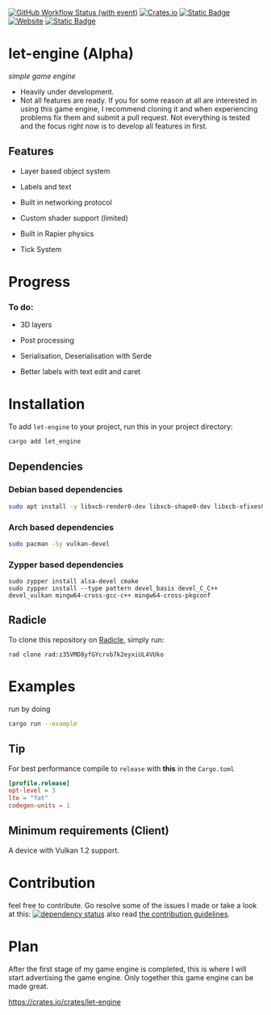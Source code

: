 [![GitHub Workflow Status (with event)](https://img.shields.io/github/actions/workflow/status/Letronix624/let-engine/rust.yml?style=for-the-badge&logo=github&label=GitHub&color=9376e0)](https://github.com/Letronix624/let-engine) [![Crates.io](https://img.shields.io/crates/d/let-engine?style=for-the-badge&logo=rust&label=Crates.io&color=e893cf)](https://crates.io/crates/let-engine) [![Static Badge](https://img.shields.io/badge/Docs-passing?style=for-the-badge&logo=docsdotrs&color=f3bcc8&link=docs.rs%2Flet_engine)](https://docs.rs/let-engine) [![Website](https://img.shields.io/website?up_message=Up&up_color=f6ffa6&down_message=Down&down_color=lightgrey&url=https%3A%2F%2Flet.software%2F&style=for-the-badge&logo=apache&color=f6ffa6&link=https%3A%2F%2Flet.software%2F)](https://let.software/) [![Static Badge](https://img.shields.io/badge/radicle-up-brightgreen?style=for-the-badge&logo=git&label=Radicle&link=https%3A%2F%2Fapp.radicle.xyz%2Fnodes%2Fseed.let.software%2Frad%3Az35VMD8yfGYcrvb7k2eyxiUL4VUko)](https://app.radicle.xyz/nodes/seed.let.software/rad:z35VMD8yfGYcrvb7k2eyxiUL4VUko)

# let-engine (Alpha)

_simple game engine_

- Heavily under development.
- Not all features are ready.
If you for some reason at all are interested in using this game engine, I recommend cloning it and when experiencing problems fix them and submit a pull request. Not everything is tested and the focus right now is to develop all features in first.

## Features

- Layer based object system

- Labels and text

- Built in networking protocol

- Custom shader support (limited)

- Built in Rapier physics

- Tick System

# Progress

### To do:

- 3D layers

- Post processing

- Serialisation, Deserialisation with Serde

- Better labels with text edit and caret

# Installation

To add `let-engine` to your project, run this in your project directory:
```bash
cargo add let_engine
```
## Dependencies
### Debian based dependencies

```bash
sudo apt install -y libxcb-render0-dev libxcb-shape0-dev libxcb-xfixes0-dev build-essential cmake libvulkan-dev libasound2-dev libfontconfig1-dev
```
### Arch based dependencies

```bash
sudo pacman -Sy vulkan-devel
```
### Zypper based dependencies

```
sudo zypper install alsa-devel cmake
sudo zypper install --type pattern devel_basis devel_C_C++ devel_vulkan mingw64-cross-gcc-c++ mingw64-cross-pkgconf
```
## Radicle

To clone this repository on [Radicle](https://radicle.xyz), simply run:

```
rad clone rad:z35VMD8yfGYcrvb7k2eyxiUL4VUko
```
# Examples

run by doing
```bash
cargo run --example 
```
## Tip
For best performance compile to `release` with **this** in the `Cargo.toml`

```toml
[profile.release]
opt-level = 3
lto = "fat"
codegen-units = 1
```

## Minimum requirements (Client)
A device with Vulkan 1.2 support.
# Contribution
feel free to contribute. Go resolve some of the issues I made or take a look at this:
[![dependency status](https://deps.rs/repo/github/Letronix624/let-engine/status.svg)](https://deps.rs/repo/github/Letronix624/let-engine)
also read [the contribution guidelines](CONTRIBUTING.md).

# Plan
After the first stage of my game engine is completed, this is where I will start advertising the game engine.
Only together this game engine can be made great.

https://crates.io/crates/let-engine
